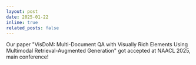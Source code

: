 ```yaml
---
layout: post
date: 2025-01-22
inline: true
related_posts: false
---
```


Our paper "VisDoM: Multi-Document QA with Visually Rich Elements Using Multimodal Retrieval-Augmented Generation" got accepted at NAACL 2025, main conference!